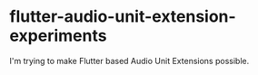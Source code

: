 # flutter-audio-unit-extension-experiments
I'm trying to make Flutter based Audio Unit Extensions possible.
